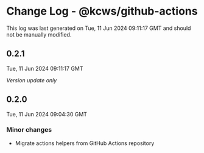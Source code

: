 # Change Log - @kcws/github-actions

This log was last generated on Tue, 11 Jun 2024 09:11:17 GMT and should not be manually modified.

## 0.2.1
Tue, 11 Jun 2024 09:11:17 GMT

_Version update only_

## 0.2.0
Tue, 11 Jun 2024 09:04:30 GMT

### Minor changes

- Migrate actions helpers from GitHub Actions repository


